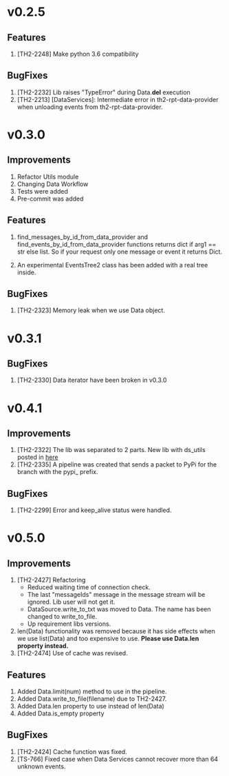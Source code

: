
# v0.2.5

## Features
1. [TH2-2248] Make python 3.6 compatibility

## BugFixes
1. [TH2-2232] Lib raises "TypeError" during Data.__del__ execution
2. [TH2-2213] [DataServices]: Intermediate error in th2-rpt-data-provider when unloading events from th2-rpt-data-provider.


# v0.3.0

## Improvements
1. Refactor Utils module
2. Changing Data Workflow
3. Tests were added
4. Pre-commit was added

## Features
1. find_messages_by_id_from_data_provider and find_events_by_id_from_data_provider 
functions returns dict if arg1 == str else list. So if your request only one 
message or event it returns Dict.

2. An experimental EventsTree2 class has been added with a real tree inside.

## BugFixes
1. [TH2-2323] Memory leak when we use Data object.


# v0.3.1

## BugFixes
1. [TH2-2330] Data iterator have been broken in v0.3.0


# v0.4.1

## Improvements
1. [TH2-2322] The lib was separated to 2 parts.
New lib with ds_utils posted in [here](https://github.com/th2-net/th2-data-services-utils)
2. [TH2-2335] A pipeline was created that sends a packet to PyPi for the branch with the pypi_ prefix.

## BugFixes
1. [TH2-2299] Error and keep_alive status were handled.


# v0.5.0

## Improvements
1. [TH2-2427] Refactoring
    - Reduced waiting time of connection check.
    - The last "messageIds" message in the message stream will be ignored. Lib user will not get it.
    - DataSource.write_to_txt was moved to Data. The name has been changed to write_to_file.
    - Up requirement libs versions.
2. len(Data) functionality was removed because it has side effects when we use list(Data) 
and too expensive to use. **Please use Data.len property instead.**
3. [TH2-2474] Use of cache was revised.

## Features
1. Added Data.limit(num) method to use in the pipeline.
2. Added Data.write_to_file(filename) due to TH2-2427.
3. Added Data.len property to use instead of len(Data)
4. Added Data.is_empty property

## BugFixes 
1. [TH2-2424] Cache function was fixed.
2. [TS-766] Fixed case when Data Services cannot recover more than 64 unknown events.

